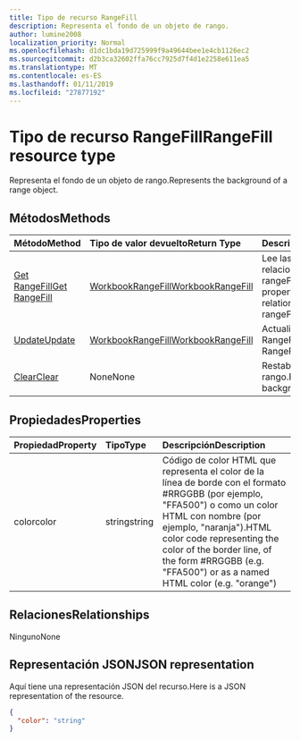 ```yaml
---
title: Tipo de recurso RangeFill
description: Representa el fondo de un objeto de rango.
author: lumine2008
localization_priority: Normal
ms.openlocfilehash: d1dc1bda19d725999f9a49644bee1e4cb1126ec2
ms.sourcegitcommit: d2b3ca32602ffa76cc7925d7f4d1e2258e611ea5
ms.translationtype: MT
ms.contentlocale: es-ES
ms.lasthandoff: 01/11/2019
ms.locfileid: "27877192"
---
```

# <a name="rangefill-resource-type"></a><span data-ttu-id="ee576-103">Tipo de recurso RangeFill</span><span class="sxs-lookup"><span data-stu-id="ee576-103">RangeFill resource type</span></span>

<span data-ttu-id="ee576-104">Representa el fondo de un objeto de rango.</span><span class="sxs-lookup"><span data-stu-id="ee576-104">Represents the background of a range object.</span></span>


## <a name="methods"></a><span data-ttu-id="ee576-105">Métodos</span><span class="sxs-lookup"><span data-stu-id="ee576-105">Methods</span></span>

| <span data-ttu-id="ee576-106">Método</span><span class="sxs-lookup"><span data-stu-id="ee576-106">Method</span></span>           | <span data-ttu-id="ee576-107">Tipo de valor devuelto</span><span class="sxs-lookup"><span data-stu-id="ee576-107">Return Type</span></span>    |<span data-ttu-id="ee576-108">Descripción</span><span class="sxs-lookup"><span data-stu-id="ee576-108">Description</span></span>|
|:---------------|:--------|:----------|
|[<span data-ttu-id="ee576-109">Get RangeFill</span><span class="sxs-lookup"><span data-stu-id="ee576-109">Get RangeFill</span></span>](../api/rangefill-get.md) | [<span data-ttu-id="ee576-110">WorkbookRangeFill</span><span class="sxs-lookup"><span data-stu-id="ee576-110">WorkbookRangeFill</span></span>](rangefill.md) |<span data-ttu-id="ee576-111">Lee las propiedades y relaciones del objeto rangeFill.</span><span class="sxs-lookup"><span data-stu-id="ee576-111">Read properties and relationships of rangeFill object.</span></span>|
|[<span data-ttu-id="ee576-112">Update</span><span class="sxs-lookup"><span data-stu-id="ee576-112">Update</span></span>](../api/rangefill-update.md) | [<span data-ttu-id="ee576-113">WorkbookRangeFill</span><span class="sxs-lookup"><span data-stu-id="ee576-113">WorkbookRangeFill</span></span>](rangefill.md)   |<span data-ttu-id="ee576-114">Actualiza el objeto RangeFill.</span><span class="sxs-lookup"><span data-stu-id="ee576-114">Update RangeFill object.</span></span> |
|[<span data-ttu-id="ee576-115">Clear</span><span class="sxs-lookup"><span data-stu-id="ee576-115">Clear</span></span>](../api/rangefill-clear.md)|<span data-ttu-id="ee576-116">None</span><span class="sxs-lookup"><span data-stu-id="ee576-116">None</span></span>|<span data-ttu-id="ee576-117">Restablece el fondo del rango.</span><span class="sxs-lookup"><span data-stu-id="ee576-117">Resets the range background.</span></span>|

## <a name="properties"></a><span data-ttu-id="ee576-118">Propiedades</span><span class="sxs-lookup"><span data-stu-id="ee576-118">Properties</span></span>
| <span data-ttu-id="ee576-119">Propiedad</span><span class="sxs-lookup"><span data-stu-id="ee576-119">Property</span></span>     | <span data-ttu-id="ee576-120">Tipo</span><span class="sxs-lookup"><span data-stu-id="ee576-120">Type</span></span>   |<span data-ttu-id="ee576-121">Descripción</span><span class="sxs-lookup"><span data-stu-id="ee576-121">Description</span></span>|
|:---------------|:--------|:----------|
|<span data-ttu-id="ee576-122">color</span><span class="sxs-lookup"><span data-stu-id="ee576-122">color</span></span>|<span data-ttu-id="ee576-123">string</span><span class="sxs-lookup"><span data-stu-id="ee576-123">string</span></span>|<span data-ttu-id="ee576-124">Código de color HTML que representa el color de la línea de borde con el formato #RRGGBB (por ejemplo, "FFA500") o como un color HTML con nombre (por ejemplo, "naranja").</span><span class="sxs-lookup"><span data-stu-id="ee576-124">HTML color code representing the color of the border line, of the form #RRGGBB (e.g. "FFA500") or as a named HTML color (e.g. "orange")</span></span>|

## <a name="relationships"></a><span data-ttu-id="ee576-125">Relaciones</span><span class="sxs-lookup"><span data-stu-id="ee576-125">Relationships</span></span>
<span data-ttu-id="ee576-126">Ninguno</span><span class="sxs-lookup"><span data-stu-id="ee576-126">None</span></span>


## <a name="json-representation"></a><span data-ttu-id="ee576-127">Representación JSON</span><span class="sxs-lookup"><span data-stu-id="ee576-127">JSON representation</span></span>

<span data-ttu-id="ee576-128">Aquí tiene una representación JSON del recurso.</span><span class="sxs-lookup"><span data-stu-id="ee576-128">Here is a JSON representation of the resource.</span></span>

<!--{
  "blockType": "resource",
  "optionalProperties": [],
  "baseType": "microsoft.graph.entity",
  "@odata.type": "microsoft.graph.workbookRangeFill"
}-->

```json
{
  "color": "string"
}

```

<!-- uuid: 8fcb5dbc-d5aa-4681-8e31-b001d5168d79
2015-10-25 14:57:30 UTC -->
<!-- {
  "type": "#page.annotation",
  "description": "RangeFill resource",
  "keywords": "",
  "section": "documentation",
  "tocPath": ""
}-->
